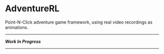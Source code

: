 # AdventureRL
Point-N-Click adventure game framework, using real video recordings as animations.

---

___Work In Progress___

---
